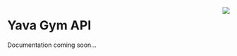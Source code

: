 <img align="right" src="img/logo2.png"></div>

<h1 align="left">Yava Gym API</h1>

Documentation coming soon...
